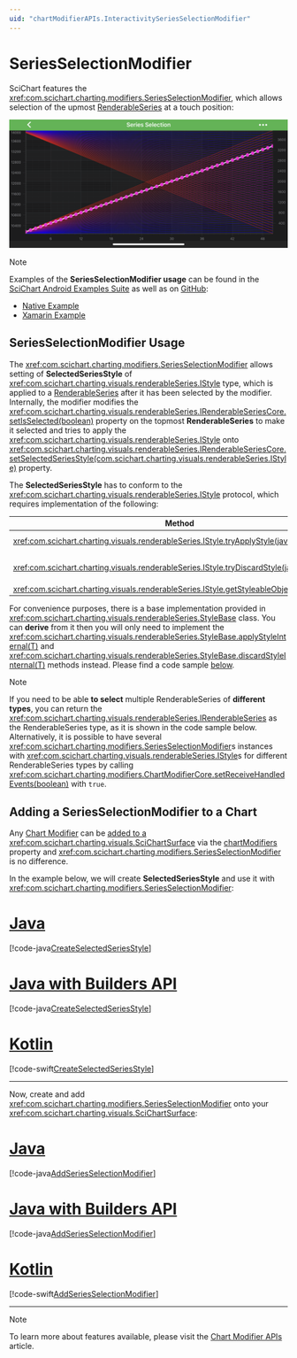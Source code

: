 ```yaml
---
uid: "chartModifierAPIs.InteractivitySeriesSelectionModifier"
---
```


# SeriesSelectionModifier
SciChart features the <xref:com.scichart.charting.modifiers.SeriesSelectionModifier>, which allows selection of the upmost [RenderableSeries](xref:chart2d.2DChartTypes) at a touch position:

![Series Selection Modifier](../images/series-selection-modifier.png)

> [!NOTE]
> Examples of the **SeriesSelectionModifier usage** can be found in the [SciChart Android Examples Suite](https://www.scichart.com/examples/Android-chart/) as well as on [GitHub](https://github.com/ABTSoftware/SciChart.Android.Examples):
> - [Native Example](https://www.scichart.com/example/android-chart/android-chart-example-series-selection/)
> - [Xamarin Example](https://www.scichart.com/example/xamarin-chart/xamarin-chart-series-selection-example/)

## SeriesSelectionModifier Usage
The <xref:com.scichart.charting.modifiers.SeriesSelectionModifier> allows setting of **SelectedSeriesStyle** of <xref:com.scichart.charting.visuals.renderableSeries.IStyle> type, which is applied to a [RenderableSeries](xref:chart2d.2DChartTypes) after it has been selected by the modifier. 
Internally, the modifier modifies the <xref:com.scichart.charting.visuals.renderableSeries.IRenderableSeriesCore.setIsSelected(boolean)> property on the topmost **RenderableSeries** to make it selected and tries to apply the <xref:com.scichart.charting.visuals.renderableSeries.IStyle> onto <xref:com.scichart.charting.visuals.renderableSeries.IRenderableSeriesCore.setSelectedSeriesStyle(com.scichart.charting.visuals.renderableSeries.IStyle)> property.

The **SelectedSeriesStyle** has to conform to the <xref:com.scichart.charting.visuals.renderableSeries.IStyle> protocol, which requires implementation of the following:

| **Method**                          | **Description**                                                                                                                                        |
| ----------------------------------- | ------------------------------------------------------------------------------------------------------------------------------------------------------ |
| <xref:com.scichart.charting.visuals.renderableSeries.IStyle.tryApplyStyle(java.lang.Object)>     | In this method you have to **make** the desired changes to a [RenderableSeries](xref:chart2d.2DChartTypes). It is called when a series gets selected. |
| <xref:com.scichart.charting.visuals.renderableSeries.IStyle.tryDiscardStyle(java.lang.Object)> | In this method you have to **discard** all the changes made in the <xref:com.scichart.charting.visuals.renderableSeries.IStyle.tryApplyStyle(java.lang.Object)> call.                                               |
| <xref:com.scichart.charting.visuals.renderableSeries.IStyle.getStyleableObjectType()>     | Provides the type of an object (**RenderableSeries**) that this Style is to be applied to.                                                             |

For convenience purposes, there is a base implementation provided in <xref:com.scichart.charting.visuals.renderableSeries.StyleBase> class. 
You can **derive** from it then you will only need to implement the <xref:com.scichart.charting.visuals.renderableSeries.StyleBase.applyStyleInternal(T)> and <xref:com.scichart.charting.visuals.renderableSeries.StyleBase.discardStyleInternal(T)> methods instead. 
Please find a code sample [below](#adding-a-seriesselectionmodifier-to-a-chart).

> [!NOTE]
> If you need to be able **to select** multiple RenderableSeries of **different types**, you can return the <xref:com.scichart.charting.visuals.renderableSeries.IRenderableSeries> as the RenderableSeries type, as it is shown in the code sample below. 
> Alternatively, it is possible to have several <xref:com.scichart.charting.modifiers.SeriesSelectionModifier>s instances with <xref:com.scichart.charting.visuals.renderableSeries.IStyle>s for different RenderableSeries types by calling <xref:com.scichart.charting.modifiers.ChartModifierCore.setReceiveHandledEvents(boolean)> with `true`.

## Adding a SeriesSelectionModifier to a Chart
Any [Chart Modifier](xref:chartModifierAPIs.ChartModifierAPIs) can be [added to a <xref:com.scichart.charting.visuals.SciChartSurface>](xref:chartModifierAPIs.ChartModifierAPIs#adding-a-chart-modifier) via the [chartModifiers](xref:com.scichart.charting.visuals.ISciChartSurface.getChartModifiers()) property and <xref:com.scichart.charting.modifiers.SeriesSelectionModifier> is no difference.

In the example below, we will create **SelectedSeriesStyle** and use it with <xref:com.scichart.charting.modifiers.SeriesSelectionModifier>:

# [Java](#tab/java)
[!code-java[CreateSelectedSeriesStyle](../../../../samples/sandbox/app/src/main/java/com/scichart/docsandbox/examples/java/chartModifier2D/InteractivitySeriesSelectionModifier.java#CreateSelectedSeriesStyle)]
# [Java with Builders API](#tab/javaBuilder)
[!code-java[CreateSelectedSeriesStyle](../../../../samples/sandbox/app/src/main/java/com/scichart/docsandbox/examples/javaBuilder/chartModifier2D/InteractivitySeriesSelectionModifier.java#CreateSelectedSeriesStyle)]
# [Kotlin](#tab/kotlin)
[!code-swift[CreateSelectedSeriesStyle](../../../../samples/sandbox/app/src/main/java/com/scichart/docsandbox/examples/kotlin/chartModifier2D/InteractivitySeriesSelectionModifier.kt#CreateSelectedSeriesStyle)]
***

Now, create and add <xref:com.scichart.charting.modifiers.SeriesSelectionModifier> onto your <xref:com.scichart.charting.visuals.SciChartSurface>:

# [Java](#tab/java)
[!code-java[AddSeriesSelectionModifier](../../../../samples/sandbox/app/src/main/java/com/scichart/docsandbox/examples/java/chartModifier2D/InteractivitySeriesSelectionModifier.java#AddSeriesSelectionModifier)]
# [Java with Builders API](#tab/javaBuilder)
[!code-java[AddSeriesSelectionModifier](../../../../samples/sandbox/app/src/main/java/com/scichart/docsandbox/examples/javaBuilder/chartModifier2D/InteractivitySeriesSelectionModifier.java#AddSeriesSelectionModifier)]
# [Kotlin](#tab/kotlin)
[!code-swift[AddSeriesSelectionModifier](../../../../samples/sandbox/app/src/main/java/com/scichart/docsandbox/examples/kotlin/chartModifier2D/InteractivitySeriesSelectionModifier.kt#AddSeriesSelectionModifier)]
***

> [!NOTE]
> To learn more about features available, please visit the [Chart Modifier APIs](xref:chartModifierAPIs.ChartModifierAPIs#common-chart-modifier-features) article.
